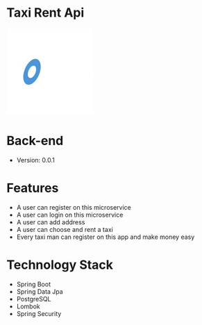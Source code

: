 # Taxi Rent Api
![alt text](https://github.com/Antonio-Lucian-Dev/Taxi-Rent-Api/blob/main/src/main/resources/static/logo.png?raw=true)

# Back-end
- Version: 0.0.1
# Features
- A user can register on this microservice
- A user can login on this microservice
- A user can add address
- A user can choose and rent a taxi
- Every taxi man can register on this app and make money easy
# Technology Stack
- Spring Boot
- Spring Data Jpa
- PostgreSQL
- Lombok
- Spring Security